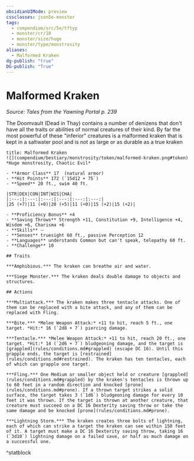```yaml
---
obsidianUIMode: preview
cssclasses: json5e-monster
tags:
  - compendium/src/5e/tftyp
  - monster/cr/10
  - monster/size/huge
  - monster/type/monstrosity
aliases:
  - Malformed Kraken
dg-publish: "true"
DG-publish: "True"
---
```

# Malformed Kraken
*Source: Tales from the Yawning Portal p. 239*  

The Doomvault (Dead in Thay) contains a number of denizens that don't have all the traits or abilities of normal creatures of their kind. By far the most powerful of these "inferior" creatures is a malformed kraken that is kept in a saltwater pool and is not as large or as durable as a true kraken

```ad-statblock
title: Malformed Kraken
![](compendium/bestiary/monstrosity/token/malformed-kraken.png#token)
*Huge monstrosity, Chaotic Evil*

- **Armor Class** 17  (natural armor)
- **Hit Points** 172 (`15d12 + 75`)
- **Speed** 20 ft., swim 40 ft.

|STR|DEX|CON|INT|WIS|CHA|
|:---:|:---:|:---:|:---:|:---:|:---:|
|25 (+7)|11 (+0)|20 (+5)|11 (+0)|15 (+2)|15 (+2)|

- **Proficiency Bonus** +4
- **Saving Throws** Strength +11, Constitution +9, Intelligence +4, Wisdom +6, Charisma +6
- **Skills** ⏤
- **Senses** truesight 60 ft., passive Perception 12
- **Languages** understands Common but can't speak, telepathy 60 ft.
- **Challenge** 10

## Traits

***Amphibious.*** The kraken can breathe air and water.

***Siege Monster.*** The kraken deals double damage to objects and structures.

## Actions

***Multiattack.*** The kraken makes three tentacle attacks. One of them can be replaced with a bite attack, and any of them can be replaced with Fling.

***Bite.*** *Melee Weapon Attack:* +11 to hit, reach 5 ft., one target. *Hit:* 16 (`2d8 + 7`) piercing damage.

***Tentacle.*** *Melee Weapon Attack:* +11 to hit, reach 20 ft., one target. *Hit:* 14 (`2d6 + 7`) bludgeoning damage, and the target is [grappled](rules/conditions.md#grappled) (escape DC 16). Until this grapple ends, the target is [restrained](rules/conditions.md#restrained). The kraken has ten tentacles, each of which can grapple one target.

***Fling.*** One Medium or smaller object held or creature [grappled](rules/conditions.md#grappled) by the kraken's tentacles is thrown up to 60 feet in a random direction and knocked [prone](rules/conditions.md#prone). If a thrown target strikes a solid surface, the target takes 3 (`1d6`) bludgeoning damage for every 10 feet it was thrown. If the target is thrown at another creature, that creature must succeed on a DC 16 Dexterity saving throw or take the same damage and be knocked [prone](rules/conditions.md#prone).

***Lightning Storm.*** The kraken creates three bolts of lightning, each of which can strike a target the kraken can see within 150 feet of it. A target must make a DC 16 Dexterity saving throw, taking 16 (`3d10`) lightning damage on a failed save, or half as much damage on a successful one.
```
^statblock